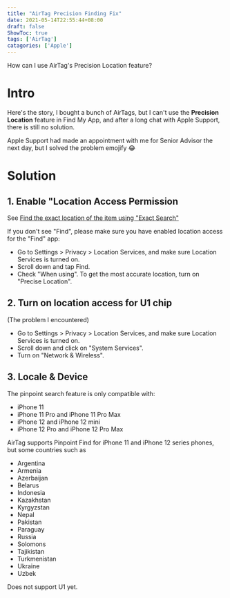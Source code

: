 ```yaml
---
title: "AirTag Precision Finding Fix"
date: 2021-05-14T22:55:44+08:00
draft: false
ShowToc: true
tags: ['AirTag']
catagories: ['Apple']
---
```


How can I use AirTag's Precision Location feature?

<!--more-->
# Intro

Here's the story, I bought a bunch of AirTags, but I can't use the **Precision Location** feature in Find My App, and after a long chat with Apple Support, there is still no solution.

Apple Support had made an appointment with me for Senior Advisor the next day, but I solved the problem emojify :joy:

# Solution
## 1. Enable "Location Access Permission
See [Find the exact location of the item using "Exact Search"](https://support.apple.com/zh-hk/HT210967)

If you don't see "Find", please make sure you have enabled location access for the "Find" app:

- Go to Settings > Privacy > Location Services, and make sure Location Services is turned on.
- Scroll down and tap Find.
- Check "When using". To get the most accurate location, turn on "Precise Location".

## 2. Turn on location access for U1 chip

(The problem I encountered)
- Go to Settings > Privacy > Location Services, and make sure Location Services is turned on.
- Scroll down and click on "System Services".
- Turn on "Network & Wireless".

## 3. Locale & Device
The pinpoint search feature is only compatible with:

- iPhone 11
- iPhone 11 Pro and iPhone 11 Pro Max
- iPhone 12 and iPhone 12 mini
- iPhone 12 Pro and iPhone 12 Pro Max

AirTag supports Pinpoint Find for iPhone 11 and iPhone 12 series phones, but some countries such as
- Argentina
- Armenia 
- Azerbaijan
- Belarus
- Indonesia
- Kazakhstan
- Kyrgyzstan
- Nepal
- Pakistan
- Paraguay
- Russia
- Solomons
- Tajikistan
- Turkmenistan
- Ukraine
- Uzbek

Does not support U1 yet.